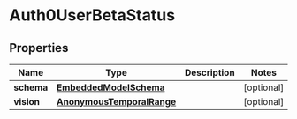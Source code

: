 
# Auth0UserBetaStatus

## Properties
Name | Type | Description | Notes
------------ | ------------- | ------------- | -------------
**schema** | [**EmbeddedModelSchema**](EmbeddedModelSchema) |  |  [optional]
**vision** | [**AnonymousTemporalRange**](AnonymousTemporalRange) |  |  [optional]



